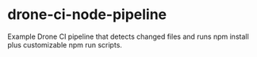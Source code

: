 # drone-ci-node-pipeline
Example Drone CI pipeline that detects changed files and runs npm install plus customizable npm run scripts.

